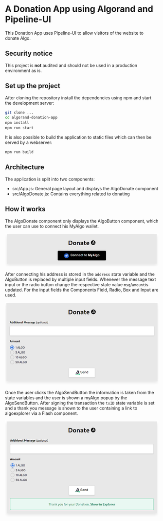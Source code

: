 # A Donation App using Algorand and Pipeline-UI
This Donation App uses Pipeline-UI to allow visitors of the website to donate Algo.

## Security notice
This project is **not** audited and should not be used in a production environment as is.

## Set up the project
After cloning the repository install the dependencies using npm and start the development server:

```bash
git clone ...
cd algorand-donation-app
npm install
npm run start
```

It is also possible to build the application to static files which can then be served by a webserver:
```bash
npm run build
```

## Architecture
The application is split into two components:

- src/App.js: General page layout and displays the AlgoDonate component
- src/AlgoDonate.js: Contains everything related to donating

## How it works
The AlgoDonate component only displays the AlgoButton component, which the user can use to connect his MyAlgo wallet. 

![Connect Button](docs/img/01-connect-btn.png)

After connecting his address is stored in the `address` state variable and the AlgoButton is replaced by multiple input fields. Whenever the message text input or the radio button change the respective state value `msg`/`amount`is updated. For the input fields the Components Field, Radio, Box and Input are used.

![Donation form](docs/img/02-form.png)

Once the user clicks the AlgoSendButton the information is taken from the state variables and the user is shown a myAlgo popup by the AlgoSendButton. After signing the transaction the `txID` state variable is set and a thank you message is shown to the user containing a link to algoexplorer via a Flash component.

![Success Message](docs/img/03-success.png)

